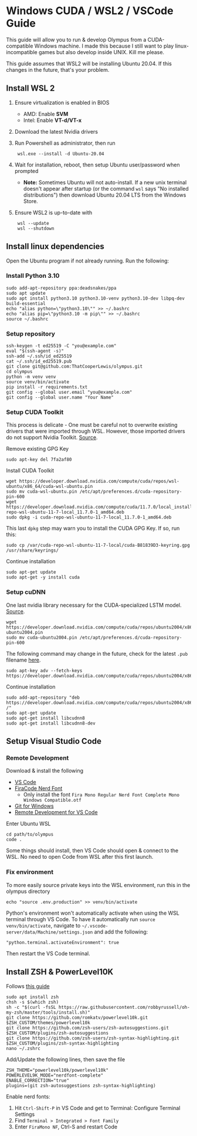 # Windows CUDA / WSL2 / VSCode Guide

This guide will allow you to run & develop Olympus from a CUDA-compatible Windows machine. I made this because I still want to play linux-incompatible games but also develop inside UNIX. Kill me please.

This guide assumes that WSL2 will be installing Ubuntu 20.04. If this changes in the future, that's your problem.

## Install WSL 2

1. Ensure virtualization is enabled in BIOS

    - AMD: Enable **SVM**
    - Intel: Enable **VT-d/VT-x**  

2. Download the latest Nvidia drivers
3. Run Powershell as administrator, then run

        wsl.exe --install -d Ubuntu-20.04

4. Wait for installation, reboot, then setup Ubuntu user/password when prompted
    - **Note:** Sometimes Ubuntu will not auto-install. If a new unix terminal doesn't appear after startup (or the command `wsl` says "No installed distributions") then download Ubuntu 20.04 LTS from the Windows Store. 
6. Ensure WSL2 is up-to-date with

        wsl --update
        wsl --shutdown

## Install linux dependencies

Open the Ubuntu program if not already running. Run the following:

### Install Python 3.10

    sudo add-apt-repository ppa:deadsnakes/ppa
    sudo apt update
    sudo apt install python3.10 python3.10-venv python3.10-dev libpq-dev build-essential
    echo "alias python=\"python3.10\"" >> ~/.bashrc
    echo "alias pip=\"python3.10 -m pip\"" >> ~/.bashrc
    source ~/.bashrc

### Setup repository

    ssh-keygen -t ed25519 -C "you@example.com"
    eval "$(ssh-agent -s)"
    ssh-add ~/.ssh/id_ed25519
    cat ~/.ssh/id_ed25519.pub
    git clone git@github.com:ThatCooperLewis/olympus.git
    cd olympus
    python -m venv venv
    source venv/bin/activate
    pip install -r requirements.txt
    git config --global user.email "you@example.com"
    git config --global user.name "Your Name"

### Setup CUDA Toolkit

This process is delicate - One must be careful not to overwrite existing drivers that were imported through WSL. However, those imported drivers do not support Nvidia Toolkit. [Source](https://docs.nvidia.com/cuda/wsl-user-guide/index.html#cuda-support-for-wsl2).

Remove existing GPG Key

    sudo apt-key del 7fa2af80

Install CUDA Toolkit

    wget https://developer.download.nvidia.com/compute/cuda/repos/wsl-ubuntu/x86_64/cuda-wsl-ubuntu.pin
    sudo mv cuda-wsl-ubuntu.pin /etc/apt/preferences.d/cuda-repository-pin-600
    wget https://developer.download.nvidia.com/compute/cuda/11.7.0/local_installers/cuda-repo-wsl-ubuntu-11-7-local_11.7.0-1_amd64.deb
    sudo dpkg -i cuda-repo-wsl-ubuntu-11-7-local_11.7.0-1_amd64.deb

This last `dpkg` step may warn you to install the CUDA GPG Key. If so, run this:

    sudo cp /var/cuda-repo-wsl-ubuntu-11-7-local/cuda-B81839D3-keyring.gpg /usr/share/keyrings/

Continue installation

    sudo apt-get update
    sudo apt-get -y install cuda

### Setup cuDNN

One last nvidia library necessary for the CUDA-specialized LSTM model. [Source](https://stackoverflow.com/questions/66977227/could-not-load-dynamic-library-libcudnn-so-8-when-running-tensorflow-on-ubun).

    wget https://developer.download.nvidia.com/compute/cuda/repos/ubuntu2004/x86_64/cuda-ubuntu2004.pin
    sudo mv cuda-ubuntu2004.pin /etc/apt/preferences.d/cuda-repository-pin-600

The following command may change in the future, check for the latest `.pub` filename [here](https://developer.download.nvidia.com/compute/cuda/repos/ubuntu2004/x86_64/).

    sudo apt-key adv --fetch-keys https://developer.download.nvidia.com/compute/cuda/repos/ubuntu2004/x86_64/3bf863cc.pub

Continue installation

    sudo add-apt-repository "deb https://developer.download.nvidia.com/compute/cuda/repos/ubuntu2004/x86_64/ /"
    sudo apt-get update
    sudo apt-get install libcudnn8
    sudo apt-get install libcudnn8-dev

## Setup Visual Studio Code

### Remote Development

Download & install the following

- [VS Code](https://code.visualstudio.com/download)
- [FiraCode Nerd Font](https://www.nerdfonts.com/font-downloads) 
    - Only install the font `Fira Mono Regular Nerd Font Complete Mono Windows Compatible.otf`
- [Git for Windows](https://git-scm.com/download/win)
- [Remote Development for VS Code](https://marketplace.visualstudio.com/items?itemName=ms-vscode-remote.vscode-remote-extensionpack)

Enter Ubuntu WSL 

    cd path/to/olympus
    code .

Some things should install, then VS Code should open & connect to the WSL. No need to open Code from WSL after this first launch.

### Fix environment

To more easily source private keys into the WSL environment, run this in the olympus directory

    echo "source .env.production" >> venv/bin/activate

Python's environment won't automatically activate when using the WSL terminal through VS Code. To have it automatically run `source venv/bin/activate`, navigate to `~/.vscode-server/data/Machine/settings.json` and add the following:

    "python.terminal.activateEnvironment": true

Then restart the VS Code terminal.

## Install ZSH & PowerLevel10K

Follows [this guide](https://medium.com/@shivam1/make-your-terminal-beautiful-and-fast-with-zsh-shell-and-powerlevel10k-6484461c6efb)

    sudo apt install zsh
    chsh -s $(which zsh)
    sh -c "$(curl -fsSL https://raw.githubusercontent.com/robbyrussell/oh-my-zsh/master/tools/install.sh)"
    git clone https://github.com/romkatv/powerlevel10k.git $ZSH_CUSTOM/themes/powerlevel10k
    git clone https://github.com/zsh-users/zsh-autosuggestions.git $ZSH_CUSTOM/plugins/zsh-autosuggestions
    git clone https://github.com/zsh-users/zsh-syntax-highlighting.git $ZSH_CUSTOM/plugins/zsh-syntax-highlighting
    nano ~/.zshrc

Add/Update the following lines, then save the file

    ZSH_THEME="powerlevel10k/powerlevel10k"
    POWERLEVEL9K_MODE="nerdfont-complete"
    ENABLE_CORRECTION="true"
    plugins=(git zsh-autosuggestions zsh-syntax-highlighting)

Enable nerd fonts:
1. Hit `Ctrl-Shift-P` in VS Code and get to Terminal: Configure Terminal Settings
2. Find `Terminal > Integrated > Font Family`
3. Enter `FiraMono NF`, Ctrl-S and restart Code
